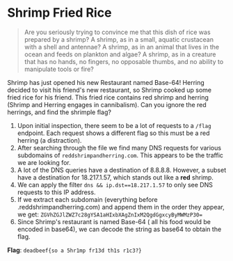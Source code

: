 # Shrimp Fried Rice
> Are you seriously trying to convince me that this dish of rice was prepared by a shrimp? A shrimp, as in a small, aquatic crustacean with a shell and antennae? A shrimp, as in an animal that lives in the ocean and feeds on plankton and algae? A shrimp, as in a creature that has no hands, no fingers, no opposable thumbs, and no ability to manipulate tools or fire? 

Shrimp has just opened his new Restaurant named Base-64!
Herring decided to visit his friend's new restaurant, so Shrimp cooked up some fried rice for his friend.
This fried rice contains red shrimp and herring (Shrimp and Herring engages in cannibalism).
Can you ignore the red herrings, and find the shrimple flag?


1. Upon initial inspection, there seem to be a lot of requests to a `/flag` endpoint. Each request shows a different flag so this must be a red herring (a distraction).
2. After searching through the file we find many DNS requests for various subdomains of `reddshrimpandherring.com`. This appears to be the traffic we are looking for.
3. A lot of the DNS queries have a destination of 8.8.8.8. However, a subset have a destination for 18.217.1.57, which stands out like a **red** shrimp.
4. We can apply the filter `dns && ip.dst==18.217.1.57` to only see DNS requests to this IP address. 
5. If we extract each subdomain (everything before .reddshrimpandherring.com) and append them in the order they appear, we get: `ZGVhZGJlZWZ7c28gYSA1aHIxbXAgZnIxM2QgdGgxcyByMWMzP30=`
6. Since Shrimp's restaurant is named Base-64 ( all his food would be encoded in base64), we can decode the string as base64 to obtain the flag.

**Flag**: `deadbeef{so a 5hr1mp fr13d th1s r1c3?}`




